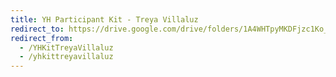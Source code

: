 ```yaml
---
title: YH Participant Kit - Treya Villaluz
redirect_to: https://drive.google.com/drive/folders/1A4WHTpyMKDFjzc1Ko_ZpZSl5NsIeCifm?usp=sharing
redirect_from: 
  - /YHKitTreyaVillaluz
  - /yhkittreyavillaluz
---
```

